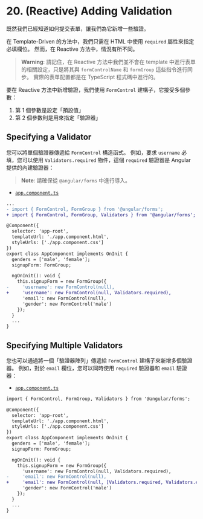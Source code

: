 # 20. (Reactive) Adding Validation

既然我們已經知道如何提交表單，讓我們為它新增一些驗證。

在 Template-Driven 的方法中，我們只需在 HTML 中使用 `required` 屬性來指定必填欄位。 然而，在 Reactive 方法中，情況有所不同。

> **Warning**:
> 請記住，在 Reactive 方法中我們並不會在 template 中進行表單的相關設定，只是將其與 `formControlName` 和 `formGroup` 這些指令進行同步。 實際的表單配置都是在 TypeScript 程式碼中進行的。

要在 Reactive 方法中新增驗證，我們使用 `FormControl` 建構子，它接受多個參數：

1. 第 1 個參數是設定「預設值」
2. 第 2 個參數則是用來指定「驗證器」

## Specifying a Validator

您可以將單個驗證器傳遞給 `FormControl` 構造函式。 例如，要求 `username` 必填，您可以使用 `Validators.required` 物件，這個 `required` 驗證器是 Angular 提供的內建驗證器：

> **Note**:
> 請確保從 `@angular/forms` 中進行導入。

- [`app.component.ts`](../../forms-reactive-app/src/app/app.component.ts)

```diff
...
- import { FormControl, FormGroup } from '@angular/forms';
+ import { FormControl, FormGroup, Validators } from '@angular/forms';

@Component({
  selector: 'app-root',
  templateUrl: './app.component.html',
  styleUrls: ['./app.component.css']
})
export class AppComponent implements OnInit {
  genders = ['male', 'female'];
  signupForm: FormGroup;

  ngOnInit(): void {
    this.signupForm = new FormGroup({
-     'username': new FormControl(null),
+     'username': new FormControl(null, Validators.required),
      'email': new FormControl(null),
      'gender': new FormControl('male')
    });
  }
  ...
}
```

## Specifying Multiple Validators

您也可以通過將一個「驗證器陣列」傳遞給 `FormControl` 建構子來新增多個驗證器。 例如，對於 `email` 欄位，您可以同時使用 `required` 驗證器和 `email` 驗證器：

- [`app.component.ts`](../../forms-reactive-app/src/app/app.component.ts)

```diff
import { FormControl, FormGroup, Validators } from '@angular/forms';

@Component({
  selector: 'app-root',
  templateUrl: './app.component.html',
  styleUrls: ['./app.component.css']
})
export class AppComponent implements OnInit {
  genders = ['male', 'female'];
  signupForm: FormGroup;

  ngOnInit(): void {
    this.signupForm = new FormGroup({
      'username': new FormControl(null, Validators.required),
-     'email': new FormControl(null),
+     'email': new FormControl(null, [Validators.required, Validators.email]),
      'gender': new FormControl('male')
    });
  }
  ...
}
```

